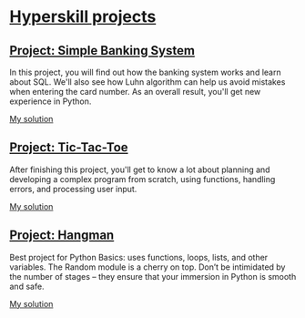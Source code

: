 # [Hyperskill projects](https://hyperskill.org/)

## [Project: Simple Banking System](https://hyperskill.org/projects/109)

In this project, you will find out how the banking system works and learn about SQL. We'll also see how Luhn algorithm can help us avoid mistakes when entering the card number. As an overall result, you'll get new experience in Python.

[My solution](https://github.com/AlexBojik/hyperskill/blob/master/banking.py)

## [Project: Tic-Tac-Toe](https://hyperskill.org/projects/73)

After finishing this project, you'll get to know a lot about planning and developing a complex program from scratch, using functions, handling errors, and processing user input.

[My solution](https://github.com/AlexBojik/hyperskill/blob/master/tictactoe.py)

## [Project: Hangman](https://hyperskill.org/projects/69)

Best project for Python Basics: uses functions, loops, lists, and other variables. The Random module is a cherry on top. Don’t be intimidated by the number of stages – they ensure that your immersion in Python is smooth and safe.

[My solution](https://github.com/AlexBojik/hyperskill/blob/master/hangman.py)
